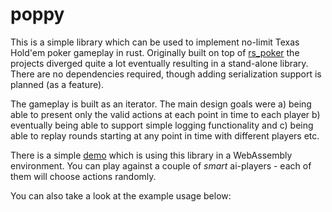 # poppy

This is a simple library which can be used to implement no-limit Texas Hold'em poker gameplay in rust.
Originally built on top of [rs_poker](https://crates.io/crates/rs-poker) the projects diverged quite a lot eventually resulting in a stand-alone library.
There are no dependencies required, though adding serialization support is planned (as a feature).

The gameplay is built as an iterator.
The main design goals were a) being able to present only the valid actions at each point in time to each player b) eventually being able to support simple logging functionality and c) being able to replay rounds starting at any point in time with different players etc.

There is a simple [demo](demo/) which is using this library in a WebAssembly environment.
You can play against a couple of *smart* ai-players - each of them will choose actions randomly.

You can also take a look at the example usage below:
```rust


```

